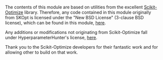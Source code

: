 The contents of this module are based on utilities from the excellent [Scikit-Optimize](https://github.com/scikit-optimize/scikit-optimize)
library. Therefore, any code contained in this module originally from SKOpt is licensed under
the "New BSD License" (3-clause BSD license), which can be found in this module, [here](LICENSE). 

Any additions or modifications not originating from Scikit-Optimize fall under 
HyperparameterHunter's license, [here](../../../../LICENSE).

Thank you to the Scikit-Optimize developers for their fantastic work and for allowing other to 
build on that work.
